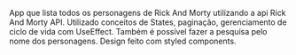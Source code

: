 App que lista todos os personagens de Rick And Morty utilizando a api Rick And Morty API.
Utilizado conceitos de States, paginação, gerenciamento de ciclo de vida com UseEffect.
Também é possível fazer a pesquisa pelo nome dos personagens.
Design feito com styled components.
